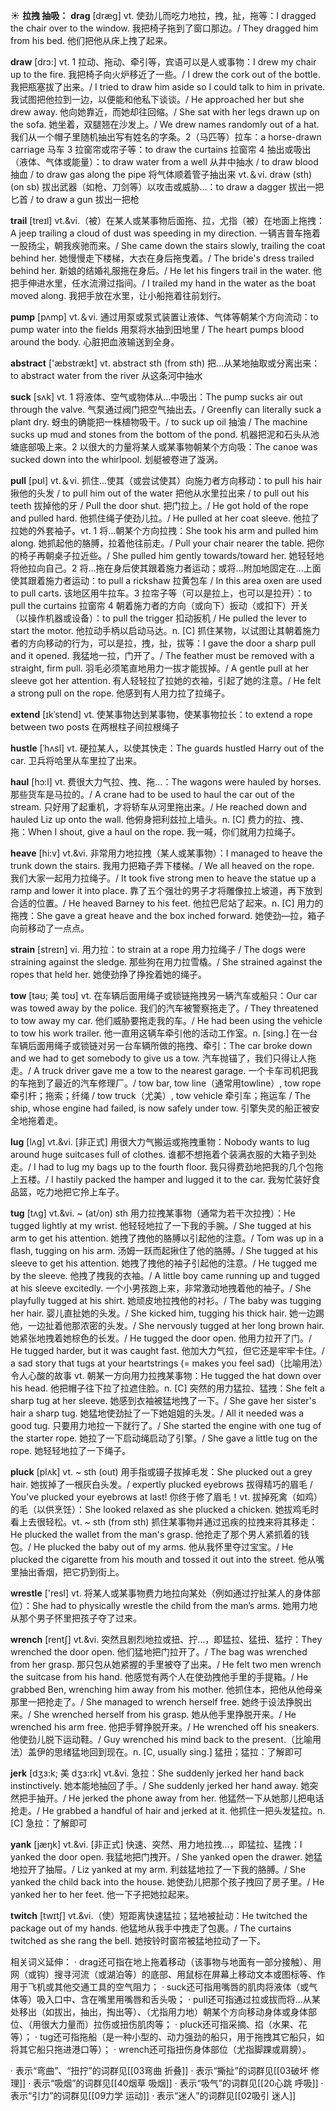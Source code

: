 ☀ <span class="category">**拉拽 抽吸：**</span>
<span class="vocabulary">**drag**</span> [dræɡ] 
<span class="definition">vt. 使劲儿而吃力地拉，拽，扯，拖等：</span>I dragged the chair over to the window. 我把椅子拖到了窗口那边。/ They dragged him from his bed. 他们把他从床上拽了起来。 

<span class="vocabulary">**draw**</span> [drɔ:] 
<span class="definition">vt. 1 拉动、拖动、牵引等，宾语可以是人或事物：</span>I drew my chair up to the fire. 我把椅子向火炉移近了一些。/ I drew the cork out of the bottle. 我把瓶塞拔了出来。/ I tried to draw him aside so I could talk to him in private. 我试图把他拉到一边，以便能和他私下谈谈。/ He approached her but she drew away. 他向她靠近，而她却往回缩。/ She sat with her legs drawn up on the sofa. 她坐着，双腿翘在沙发上。/ We drew names randomly out of a hat. 我们从一个帽子里随机抽出写有姓名的字条。<span class="definition">2（马匹等）拉车：</span>a horse-drawn carriage 马车 <span class="definition">3 拉窗帘或帘子等：</span>to draw the curtains 拉窗帘 4 抽出或吸出（液体、气体或能量）：</span>to draw water from a well 从井中抽水 / to draw blood 抽血 / to draw gas along the pipe 将气体顺着管子抽出来 <span class="definition">vt.＆vi. draw (sth) (on sb) 拔出武器（如枪、刀剑等）以攻击或威胁…：</span>to draw a dagger 拔出一把匕首 / to draw a gun 拔出一把枪
           
<span class="vocabulary">**trail**</span> [treɪl]
<span class="definition">vt.&vi.（被）在某人或某事物后面拖、拉，尤指（被）在地面上拖拽：</span>A jeep trailing a cloud of dust was speeding in my direction. 一辆吉普车拖着一股扬尘，朝我疾驰而来。/ She came down the stairs slowly, trailing the coat behind her. 她慢慢走下楼梯，大衣在身后拖曳着。/ The bride's dress trailed behind her. 新娘的结婚礼服拖在身后。/ He let his fingers trail in the water. 他把手伸进水里，任水流滑过指间。/ I trailed my hand in the water as the boat moved along. 我把手放在水里，让小船拖着往前划行。

<span class="vocabulary">**pump**</span> [pʌmp] 
<span class="definition">vt.＆vi. 通过用泵或泵式装置让液体、气体等朝某个方向流动：</span>to pump water into the fields 用泵将水抽到田地里 / The heart pumps blood around the body. 心脏把血液输送到全身。

<span class="vocabulary">**abstract**</span> ['æbstrækt] 
<span class="definition">vt. abstract sth (from sth)  把…从某地抽取或分离出来：</span>to abstract water from the river 从这条河中抽水

<span class="vocabulary">**suck**</span> [sʌk] 
<span class="definition">vt. 1 将液体、空气或物体从…中吸出：</span>The pump sucks air out through the valve. 气泵通过阀门把空气抽出去。/ Greenfly can literally suck a plant dry. 蚜虫的确能把一株植物吸干。/ to suck up oil 抽油 / The machine sucks up mud and stones from the bottom of the pond. 机器把泥和石头从池塘底部吸上来。<span class="definition">2 以很大的力量将某人或某事物朝某个方向吸：</span>The canoe was sucked down into the whirlpool. 划艇被卷进了漩涡。

<span class="vocabulary">**pull**</span> [pʊl] 
<span class="definition">vt.＆vi. 抓住…使其（或尝试使其）向施力者方向移动：</span>to pull his hair 揪他的头发 / to pull him out of the water 把他从水里拉出来 / to pull out his teeth 拔掉他的牙 / Pull the door shut. 把门拉上。/ He got hold of the rope and pulled hard. 他抓住绳子使劲儿拉。/ He pulled at her coat sleeve. 他拉了拉她的外套袖子。<span class="definition">vt. 1 将…朝某个方向拉拽：</span>She took his arm and pulled him along. 她抓起他的胳膊，拉着他往前走。/ Pull your chair nearer the table. 把你的椅子再朝桌子拉近些。/ She pulled him gently towards/toward her. 她轻轻地将他拉向自己。<span class="definition">2 将…拖在身后使其跟着施力者运动；或将…附加地固定在…上面使其跟着施力者运动：</span>to pull a rickshaw 拉黄包车 / In this area oxen are used to pull carts. 该地区用牛拉车。<span class="definition">3 拉帘子等（可以是拉上，也可以是拉开）：</span>to pull the curtains 拉窗帘 <span class="definition">4 朝着施力者的方向（或向下）扳动（或扣下）开关（以操作机器或设备）：</span>to pull the trigger 扣动扳机 / He pulled the lever to start the motor. 他拉动手柄以启动马达。<span class="definition">n. [C] 抓住某物，以试图让其朝着施力者的方向移动的行为，可以是拉，拽，扯，拔等：</span>I gave the door a sharp pull and it opened. 我猛地一拉，门开了。/ The feather must be removed with a straight, firm pull. 羽毛必须笔直地用力一拔才能拔掉。/ A gentle pull at her sleeve got her attention. 有人轻轻拉了拉她的衣袖，引起了她的注意。/ He felt a strong pull on the rope. 他感到有人用力拉了拉绳子。
                      
<span class="vocabulary">**extend**</span> [ɪkˈstend]
<span class="definition">vt. 使某事物达到某事物，使某事物拉长：</span>to extend a rope between two posts 在两根柱子间拉根绳子

<span class="vocabulary">**hustle**</span> [ˈhʌsl]
<span class="definition">vt. 硬拉某人，以使其快走：</span>The guards hustled Harry out of the car. 卫兵将哈里从车里拉了出来。           

<span class="vocabulary">**haul**</span> [hɔ:l]
<span class="definition">vt. 费很大力气拉、拽、拖…：</span>The wagons were hauled by horses. 那些货车是马拉的。/ A crane had to be used to haul the car out of the stream. 只好用了起重机，才将轿车从河里拖出来。/ He reached down and hauled Liz up onto the wall. 他俯身把利兹拉上墙头。<span class="definition">n. [C] 费力的拉、拽、拖：</span>When I shout, give a haul on the rope. 我一喊，你们就用力拉绳子。
                         
<span class="vocabulary">**heave**</span> [hi:v]
<span class="definition">vt.&vi. 非常用力地拉拽（某人或某事物）：</span>I managed to heave the trunk down the stairs. 我用力把箱子弄下楼梯。/ We all heaved on the rope. 我们大家一起用力拉绳子。/ It took five strong men to heave the statue up a ramp and lower it into place. 靠了五个强壮的男子才将雕像拉上坡道，再下放到合适的位置。/ He heaved Barney to his feet. 他拉巴尼站了起来。<span class="definition">n. [C] 用力的拖拽：</span>She gave a great heave and the box inched forward. 她使劲—拉，箱子向前移动了一点点。

<span class="vocabulary">**strain**</span> [streɪn]
<span class="definition">vi. 用力拉：</span>to strain at a rope 用力拉绳子 / The dogs were straining against the sledge. 那些狗在用力拉雪橇。/ She strained against the ropes that held her. 她使劲挣了挣拴着她的绳子。        

<span class="vocabulary">**tow**</span> [təʊ; 美 toʊ]
<span class="definition">vt. 在车辆后面用绳子或锁链拖拽另一辆汽车或船只：</span>Our car was towed away by the police. 我们的汽车被警察拖走了。/ They threatened to tow away my car. 他们威胁要拖走我的车。/ He had been using the vehicle to tow his work trailer. 他一直用这辆车牵引他的活动工作室。<span class="definition">n. [sing.] 在一台车辆后面用绳子或锁链对另一台车辆所做的拖拽、牵引：</span>The car broke down and we had to get somebody to give us a tow. 汽车抛锚了，我们只得让人拖走。/ A truck driver gave me a tow to the nearest garage. 一个卡车司机把我的车拖到了最近的汽车修理厂。/ tow bar, tow line（通常用towline）, tow rope 牵引杆；拖索；纤绳 / tow truck（尤美）, tow vehicle 牵引车；拖运车 / The ship, whose engine had failed, is now safely under tow. 引擎失灵的船正被安全地拖着走。           
           
<span class="vocabulary">**lug**</span> [lʌg]
<span class="definition">vt.&vi. [非正式] 用很大力气搬运或拖拽重物：</span>Nobody wants to lug around huge suitcases full of clothes. 谁都不想拖着个装满衣服的大箱子到处走。/ I had to lug my bags up to the fourth floor. 我只得费劲地把我的几个包拖上五楼。/ I hastily packed the hamper and lugged it to the car. 我匆忙装好食品篮，吃力地把它拎上车子。           

<span class="vocabulary">**tug**</span> [tʌg]
<span class="definition">vt.&vi. ~ (at/on) sth 用力拉拽某事物（通常为若干次拉拽）：</span>He tugged lightly at my wrist. 他轻轻地拉了一下我的手腕。/ She tugged at his arm to get his attention. 她拽了拽他的胳膊以引起他的注意。/ Tom was up in a flash, tugging on his arm. 汤姆一跃而起揪住了他的胳膊。/ She tugged at his sleeve to get his attention. 她拽了拽他的袖子引起他的注意。/ He tugged me by the sleeve. 他拽了拽我的衣袖。/ A little boy came running up and tugged at his sleeve excitedly. 一个小男孩跑上来，非常激动地拽着他的袖子。/ She playfully tugged at his shirt. 她顽皮地拉拽他的衬衫。/ The baby was tugging her hair. 婴儿直扯她的头发。/ She kicked him, tugging his thick hair. 她一边踢他，一边扯着他那浓密的头发。/ She nervously tugged at her long brown hair. 她紧张地拽着她棕色的长发。/ He tugged the door open. 他用力拉开了门。/ He tugged harder, but it was caught fast. 他加大力气拉，但它还是牢牢卡住。/ a sad story that tugs at your heartstrings (= makes you feel sad)（比喻用法）令人心酸的故事 <span class="definition">vt. 朝某一方向用力拉拽某事物：</span>He tugged the hat down over his head. 他把帽子往下拉了拉遮住脸。<span class="definition">n. [C] 突然的用力猛拉、猛拽：</span>She felt a sharp tug at her sleeve. 她感到衣袖被猛地拽了一下。/ She gave her sister's hair a sharp tug. 她猛地使劲扯了一下她姐姐的头发。/ All it needed was a good tug. 只要用力地拉一下就行了。/ She started the engine with one tug of the starter rope. 她拉了一下启动绳启动了引擎。/ She gave a little tug on the rope. 她轻轻地拉了一下绳子。

<span class="vocabulary">**pluck**</span> [plʌk]
<span class="definition">vt. ~ sth (out) 用手指或镊子拔掉毛发：</span>She plucked out a grey hair. 她拔掉了一根灰白头发。/ expertly plucked eyebrows 拔得精巧的眉毛 / You've plucked your eyebrows at last! 你终于修了眉毛！<span class="definition">vt. 拔掉死禽（如鸡）的毛（以供烹饪）：</span>She looked relaxed as she plucked a chicken. 她拔鸡毛时看上去很轻松。<span class="definition">vt. ~ sth (from sth) 抓住某事物并通过迅疾的拉拽来将其移走：</span>He plucked the wallet from the man's grasp. 他抢走了那个男人紧抓着的钱包。/ He plucked the baby out of my arms. 他从我怀里夺过宝宝。/ He plucked the cigarette from his mouth and tossed it out into the street. 他从嘴里抽出香烟，把它扔到街上。

<span class="vocabulary">**wrestle**</span> ['resl] 
<span class="definition">vt. 将某人或某事物费力地拉向某处（例如通过拧扯某人的身体部位）：</span>She had to physically wrestle the child from the man’s arms. 她用力地从那个男子怀里把孩子夺了过来。
           
<span class="vocabulary">**wrench**</span> [rentʃ]
<span class="definition">vt.&vi. 突然且剧烈地拉或扭、拧…，即猛拉、猛扭、猛拧：</span>They wrenched the door open. 他们猛地把门拉开了。/ The bag was wrenched from her grasp. 那只包从她紧握的手里被夺了出来。/ He felt two men wrench the suitcase from his hand. 他感觉有两个人在使劲拽他手里的手提箱。/ He grabbed Ben, wrenching him away from his mother. 他抓住本，把他从他母亲那里一把抢走了。/ She managed to wrench herself free. 她终于设法挣脱出来。/ She wrenched herself from his grasp. 她从他手里挣脱开来。/ He wrenched his arm free. 他把手臂挣脱开来。/ He wrenched off his sneakers. 他使劲儿脱下运动鞋。/ Guy wrenched his mind back to the present.（比喻用法）盖伊的思绪猛地回到现在。<span class="definition">n. [C, usually sing.] 猛扭；猛拉：</span>了解即可
           
<span class="vocabulary">**jerk**</span> [dʒɜ:k; 美 dʒɜ:rk]
<span class="definition">vt.&vi. 急拉：</span>She suddenly jerked her hand back instinctively. 她本能地抽回了手。/ She suddenly jerked her hand away. 她突然把手抽开。/ He jerked the phone away from her. 他猛然一下从她那儿把电话抢走。/ He grabbed a handful of hair and jerked at it. 他抓住一把头发猛拉。<span class="definition">n. [C] 急拉：</span>了解即可
           
<span class="vocabulary">**yank**</span> [jæŋk]
<span class="definition">vt.&vi. [非正式] 快速、突然、用力地拉拽…，即猛拉、猛拽：</span>I yanked the door open. 我猛地把门拽开。/ She yanked open the drawer. 她猛地拉开了抽屉。/ Liz yanked at my arm. 利兹猛地拉了一下我的胳膊。/ She yanked the child back into the house. 她使劲儿把那个孩子拽回了房子里。/ He yanked her to her feet. 他一下子把她拉起来。
           
<span class="vocabulary">**twitch**</span> [twɪtʃ]
<span class="definition">vt.&vi.（使）短距离快速猛拉；猛地被扯动：</span>He twitched the package out of my hands. 他猛地从我手中拽走了包裹。/ The curtains twitched as she rang the bell. 她按铃时窗帘被猛地拉动了一下。

相关词义延伸：
· drag还可指在地上拖着移动（该事物与地面有一部分接触）、用网（或钩）搜寻河流（或湖泊等）的底部、用鼠标在屏幕上移动文本或图标等、作用于飞机或其他交通工具的空气阻力；
· suck还可指用嘴唇的肌肉将液体（或气体等）吸入口中、含在嘴里用嘴唇和舌头吸；
· pull还可指通过拉或拔而将…从某处移出（如拔出，抽出，掏出等）、（尤指用力地）朝某个方向移动身体或身体部位、（用很大力量而）拉伤或扭伤肌肉等；
· pluck还可指采摘、掐（水果、花等）；
· tug还可指拖船（是一种小型的、动力强劲的船只，用于拖拽其它船只，如将其它船只拖进港口等）；
· wrench还可指扭伤身体部位（尤指脚踝或肩膀）。

· 表示“弯曲”、“扭拧”的词群见[[03弯曲 折叠]]
· 表示“撕扯”的词群见[[03破坏 修理]]
· 表示“吸烟”的词群见[[40烟草 吸烟]]
· 表示“吸气”的词群见[[20心跳 呼吸]]
· 表示“引力”的词群见[[09力学 运动]]
· 表示“迷人”的词群见[[02吸引 迷人]]
